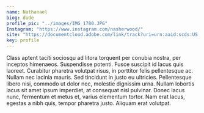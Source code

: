 ```yaml
---
name: Nathanael
biog: dude
profile_pic: "../images/IMG_1780.JPG"
Instagram: "https://www.instagram.com/nasherwood/"
site: "https://documentcloud.adobe.com/link/track?uri=urn:aaid:scds:US:74cdc713-66c3-4b1d-8f91-87bef5689c78"
key: profile
---
```

Class aptent taciti sociosqu ad litora torquent per conubia nostra, per inceptos himenaeos. Suspendisse potenti. Fusce suscipit id lacus quis laoreet. Curabitur pharetra volutpat risus, in porttitor felis pellentesque ac. Nullam nec lacinia mauris. Sed tincidunt in justo eu ultricies. Pellentesque libero nisi, commodo ut dolor nec, molestie dignissim urna. Nullam lobortis lacus sit amet ipsum imperdiet, at consequat nisl pulvinar. Donec lacus nunc, fermentum et metus et, varius elementum tortor. Nam erat lacus, egestas a nibh quis, tempor pharetra justo. Aliquam erat volutpat.

